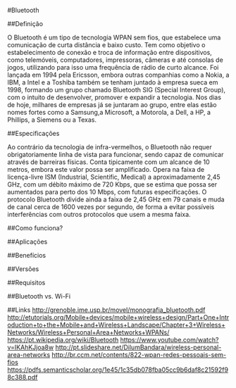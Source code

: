 #Bluetooth

##Definição

O Bluetooth é um tipo de tecnologia WPAN sem fios, que estabelece uma comunicação de curta distância e baixo custo. Tem como objetivo o estabelecimento de conexão e troca de informação entre dispositivos, como telemóveis, computadores, impressoras, câmeras e até consolas de jogos, utilizando para isso uma frequência de rádio de curto alcance. Foi lançada em 1994 pela Ericsson, embora outras companhias como a Nokia, a IBM, a Intel e a Toshiba também se tenham juntado à empresa sueca em 1998, formando um grupo chamado Bluetooth SIG (Special Interest Group), com o intuito de desenvolver, promover e expandir a tecnologia. Nos dias de hoje, milhares de empresas já se juntaram ao grupo, entre elas estão nomes fortes como a Samsung,a Microsoft, a Motorola, a Dell, a HP, a Phillips, a Siemens ou a Texas.

##Especificações

Ao contrário da tecnologia de infra-vermelhos, o Bluetooth não requer obrigatoriamente linha de vista para funcionar, sendo capaz de comunicar através de barreiras físicas. Conta tipicamente com um alcance de 10 metros, embora este valor possa ser amplificado. Opera na faixa de licença-livre ISM (Industrial, Scientific, Medical) a aproximadamente 2,45 GHz, com um débito máximo de 720 Kbps, que se estima que possa ser aumentados para perto dos 10 Mbps, com futuras especificações. O protocolo Bluetooth divide ainda a faixa de 2,45 GHz em 79 canais e muda de canal cerca de 1600 vezes por segundo, de forma a evitar possíveis interferências com outros protocolos que usem a mesma faixa.

##Como funciona?

##Aplicações

##Benefícios

##Versões

##Requisitos

##Bluetooth vs. Wi-Fi

##Links
http://grenoble.ime.usp.br/movel/monografia_bluetooth.pdf
http://etutorials.org/Mobile+devices/mobile+wireless+design/Part+One+Introduction+to+the+Mobile+and+Wireless+Landscape/Chapter+3+Wireless+Networks/Wireless+Personal+Area+Networks+WPANs/
https://pt.wikipedia.org/wiki/Bluetooth
https://www.youtube.com/watch?v=IKAhKJjoa8w
http://pt.slideshare.net/DilumBandara/wireless-personal-area-networks
http://br.ccm.net/contents/822-wpan-redes-pessoais-sem-fios
https://pdfs.semanticscholar.org/1e45/1c35db078fba05cc9b6daf8c21592f98c388.pdf
